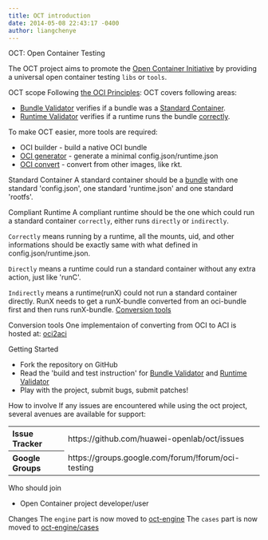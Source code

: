 ```yaml
---
title: OCT introduction
date: 2014-05-08 22:43:17 -0400
author: liangchenye
---
```


 OCT: Open Container Testing

The OCT project aims to promote the [Open Container Initiative](http://www.opencontainers.org/) by providing a universal open container testing `libs` or `tools`.

 OCT scope
Following [the OCI Principles](https://github.com/opencontainers/specs): 
OCT covers following areas:
- [Bundle Validator](tools/bundleValidator/README.md) verifies if a bundle was a [Standard Container](standard-container).
- [Runtime Validator](tools/runtimeValidator/README.md) verifies if a runtime runs the bundle [correctly](compliant-runtime).

To make OCT easier, more tools are required:
- OCI builder - build a native OCI bundle
- [OCI generator](tools/bundleValidator/README.md) - generate a minimal config.json/runtime.json
- [OCI convert](tools/oci-convert) - convert from other images, like rkt.

Standard Container
A standard container should be a [bundle](https://github.com/opencontainers/specs/blob/master/bundle.md) with one standard 'config.json', one standard 'runtime.json' and one standard 'rootfs'.

Compliant Runtime
A compliant runtime should be the one which could run a standard container `correctly`, either runs `directly` or `indirectly`.

`Correctly` means running by a runtime, all the mounts, uid, and other informations should be exactly same with what defined in config.json/runtime.json.

`Directly` means a runtime could run a standard container without any extra action, just like 'runC'.

`Indirectly` means a runtime(runX) could not run a standard container directly. RunX needs to get a runX-bundle converted from an oci-bundle first and then runs runX-bundle. [Conversion tools](conversion-tools)

Conversion tools
One implementaion of converting from OCI to ACI is hosted at: [oci2aci](https://github.com/huawei-openlab/oci2aci)

 Getting Started

- Fork the repository on GitHub
- Read the 'build and test instruction' for [Bundle Validator](tools/bundleValidator/README.md) and [Runtime Validator](tools/runtimeValidator/README.md)
- Play with the project, submit bugs, submit patches!

 How to involve
If any issues are encountered while using the oct project, several avenues are available for support:
<table>
<tr>
	<th align="left">
	Issue Tracker
	</th>
	<td>
	https://github.com/huawei-openlab/oct/issues
	</td>
</tr>
<tr>
	<th align="left">
	Google Groups
	</th>
	<td>
	https://groups.google.com/forum/!forum/oci-testing
	</td>
</tr>
</table>


 Who should join
- Open Container project developer/user

 Changes
The `engine` part is now moved to [oct-engine](https://github.com/huawei-openlab/oct-engine)
The `cases` part is now moved to [oct-engine/cases](https://github.com/huawei-openlab/oct-engine/cases)
